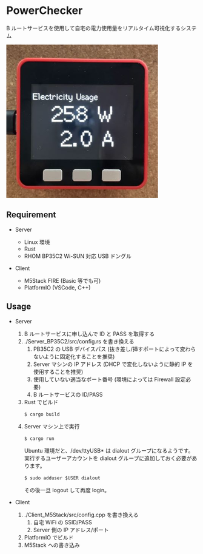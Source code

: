 # PowerChecker

B ルートサービスを使用して自宅の電力使用量をリアルタイム可視化するシステム

![Test Image 1](_README/image.jpg)

## Requirement

- Server

  - Linux 環境
  - Rust
  - RHOM BP35C2 Wi-SUN 対応 USB ドングル

- Client

  - M5Stack FIRE (Basic 等でも可)
  - PlatformIO (VSCode, C++)

## Usage

- Server

  1. B ルートサービスに申し込んで ID と PASS を取得する
  1. ./Server_BP35C2/src/config.rs を書き換える
     1. PB35C2 の USB デバイスパス (抜き差し/挿すポートによって変わらないように固定化することを推奨)
     1. Server マシンの IP アドレス (DHCP で変化しないように静的 IP を使用することを推奨)
     1. 使用していない適当なポート番号 (環境によっては Firewall 設定必要)
     1. B ルートサービスの ID/PASS
  1. Rust でビルド
     ```console
     $ cargo build
     ```
  1. Server マシン上で実行
     ```console
     $ cargo run
     ```
     Ubuntu 環境だと、/dev/ttyUSB\* は dialout グループになるようです。
     実行するユーザーアカウントを dialout グループに追加しておく必要があります。
     ```
     $ sudo adduser $USER dialout
     ```
     その後一旦 logout して再度 login。

- Client
  1. ./Client_M5Stack/src/config.cpp を書き換える
     1. 自宅 WiFi の SSID/PASS
     1. Server 側の IP アドレス/ポート
  1. PlatformIO でビルド
  1. M5Stack への書き込み
